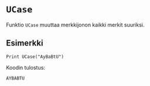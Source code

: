 `UCase`
==========

Funktio `UCase` muuttaa merkkijonon kaikki merkit suuriksi.

Esimerkki
----------

    Print UCase("AyBaBtU")
    
Koodin tulostus:

    AYBABTU